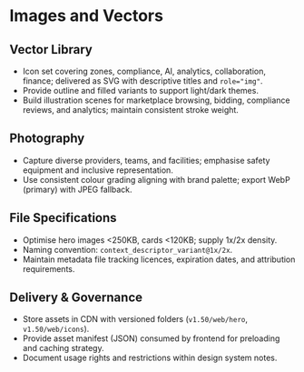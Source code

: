 # Images and Vectors

## Vector Library
- Icon set covering zones, compliance, AI, analytics, collaboration, finance; delivered as SVG with descriptive titles and `role="img"`.
- Provide outline and filled variants to support light/dark themes.
- Build illustration scenes for marketplace browsing, bidding, compliance reviews, and analytics; maintain consistent stroke weight.

## Photography
- Capture diverse providers, teams, and facilities; emphasise safety equipment and inclusive representation.
- Use consistent colour grading aligning with brand palette; export WebP (primary) with JPEG fallback.

## File Specifications
- Optimise hero images <250KB, cards <120KB; supply 1x/2x density.
- Naming convention: `context_descriptor_variant@1x/2x`.
- Maintain metadata file tracking licences, expiration dates, and attribution requirements.

## Delivery & Governance
- Store assets in CDN with versioned folders (`v1.50/web/hero`, `v1.50/web/icons`).
- Provide asset manifest (JSON) consumed by frontend for preloading and caching strategy.
- Document usage rights and restrictions within design system notes.
